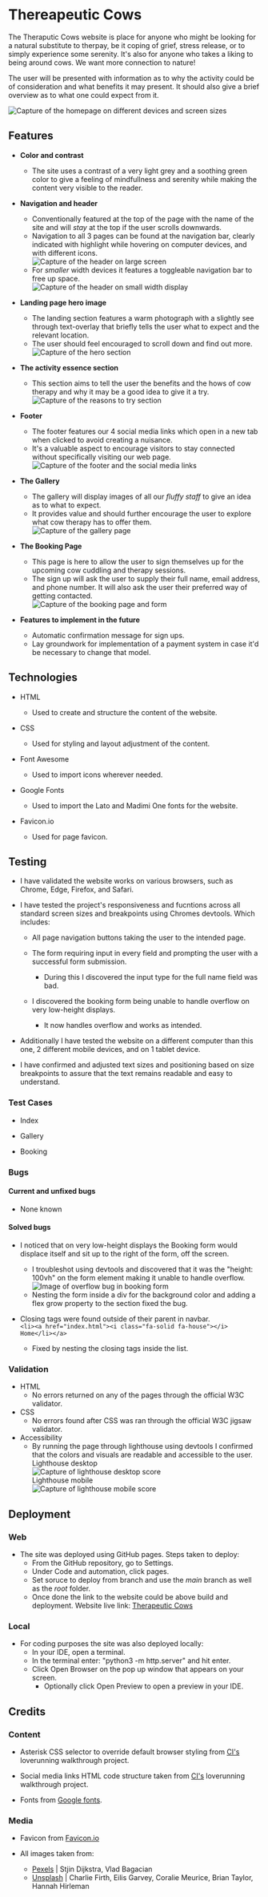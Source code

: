 # Thereapeutic Cows
The Theraputic Cows website is place for anyone who might be looking for a natural substitute to therpay, be it coping of grief, stress release, or to simply experience some serenity. It's also for anyone who takes a liking to being around cows. We want more connection to nature!

The user will be presented with information as to why the activity could be of consideration and what benefits it may present. It should also give a brief overview as to what one could expect from it.

![Capture of the homepage on different devices and screen sizes](readme-assets/images/am-i-responsive.png "Website homepage")

## Features
- **Color and contrast**
    - The site uses a contrast of a very light grey and a soothing green color to give a feeling of mindfullness and serenity while making the content very visible to the reader.

- **Navigation and header**
    - Conventionally featured at the top of the page with the name of the site and will *stay* at the top if the user scrolls downwards.
    - Navigation to all 3 pages can be found at the navigation bar, clearly indicated with highlight while hovering on computer devices, and with different icons.\
    ![Capture of the header on large screen](readme-assets/images/header-capture.png "Website header")
    - For *smaller* width devices it features a toggleable navigation bar to free up space.\
    ![Capture of the header on small width display](readme-assets/images/mobile-header.png "Website header on a mobile device")

- **Landing page hero image**
    - The landing section features a warm photograph with a slightly see through text-overlay that briefly tells the user what to expect and the relevant location.
    - The user should feel encouraged to scroll down and find out more.\
    ![Capture of the hero section](readme-assets/images/hero-capture.png "Website hero section")

- **The activity essence section**
    - This section aims to tell the user the benefits and the hows of cow therapy and why it may be a good idea to give it a try.\
    ![Capture of the reasons to try section](readme-assets/images/reasons-capture.png "The reasons to try cow therapy")

- **Footer**
    - The footer features our 4 social media links which open in a new tab when clicked to avoid creating a nuisance.
    - It's a valuable aspect to encourage visitors to stay connected without specifically visiting our web page.\
    ![Capture of the footer and the social media links](readme-assets/images/footer-capture.png "Footer with social media links")

- **The Gallery**
    - The gallery will display images of all our *fluffy staff* to give an idea as to what to expect.
    - It provides value and should further encourage the user to explore what cow therapy has to offer them.\
    ![Capture of the gallery page](readme-assets/images/gallery-capture.png "Capture of the gallery and some of its images")

- **The Booking Page**
    - This page is here to allow the user to sign themselves up for the upcoming cow cuddling and therapy sessions. 
    - The sign up will ask the user to supply their full name, email address, and phone number. It will also ask the user their preferred way of getting contacted.\
     ![Capture of the booking page and form](readme-assets/images/booking-capture.png "Capture of the booking page and its form")

- **Features to implement in the future**
    - Automatic confirmation message for sign ups.
    - Lay groundwork for implementation of a payment system in case it'd be necessary to change that model. 

## Technologies
- HTML
    - Used to create and structure the content of the website.

- CSS
    - Used for styling and layout adjustment of the content.

- Font Awesome
    - Used to import icons wherever needed.

- Google Fonts
    - Used to import the Lato and Madimi One fonts for the website.

- Favicon.io
    - Used for page favicon.

## Testing
- I have validated the website works on various browsers, such as Chrome, Edge, Firefox, and Safari.

- I have tested the project's responsiveness and fucntions across all standard screen sizes and breakpoints using Chromes devtools. Which includes:
    - All page navigation buttons taking the user to the intended page.
    
    - The form requiring input in every field and prompting the user with a successful form submission.
        - During this I discovered the input type for the full name field was bad.

    - I discovered the booking form being unable to handle overflow on very low-height displays.
        - It now handles overflow and works as intended.

- Additionally I have tested the website on a different computer than this one, 2 different mobile devices, and on 1 tablet device.

- I have confirmed and adjusted text sizes and positioning based on size breakpoints to assure that the text remains readable and easy to understand.

### Test Cases

- Index

- Gallery

- Booking

### Bugs

#### Current and unfixed bugs
- None known

#### Solved bugs
- I noticed that on very low-height displays the Booking form would displace itself and sit up to the right of the form, off the screen.
    - I troubleshot using devtools and discovered that it was the "height: 100vh" on the form element making it unable to handle overflow.\
    ![Image of overflow bug in booking form](readme-assets/images/booking-bug.png "Image of the bug on the form")
    - Nesting the form inside a div for the background color and adding a flex grow property to the section fixed the bug.

- Closing tags were found outside of their parent in navbar. \
`<li><a href="index.html"><i class="fa-solid fa-house"></i> Home</li></a>`
    - Fixed by nesting the closing tags inside the list.

### Validation
- HTML
    - No errors returned on any of the pages through the official W3C validator.
- CSS
    - No errors found after CSS was ran through the official W3C jigsaw validator.
- Accessibility
    - By running the page through lighthouse using devtools I confirmed that the colors and visuals are readable and accessible to the user.\
    Lighthouse desktop \
    ![Capture of lighthouse desktop score](readme-assets/images/lighthouse-desktop.png "Lighthouse desktop score") \
    Lighthouse mobile \
    ![Capture of lighthouse mobile score](readme-assets/images/lighthouse-mobile.png "Lighthouse mobile score")
        
## Deployment

### Web
- The site was deployed using GitHub pages. Steps taken to deploy:
    - From the GitHub repository, go to Settings.
    - Under Code and automation, click pages.
    - Set soruce to deploy from branch and use the *main* branch as well as the *root* folder.
    - Once done the link to the website could be above build and deployment.
Website live link: [Therapeutic Cows](https://felteng.github.io/therapeutic-cows/)

### Local
- For coding purposes the site was also deployed locally:
    - In your IDE, open a terminal.
    - In the terminal enter: "python3 -m http.server" and hit enter.
    - Click Open Browser on the pop up window that appears on your screen.
        - Optionally click Open Preview to open a preview in your IDE.

## Credits

### Content
- Asterisk CSS selector to override default browser styling from [CI's](https://codeinstitute.net) loverunning walkthrough project.

- Social media links HTML code structure taken from [CI's](https://codeinstitute.net) loverunning walkthrough project.

- Fonts from [Google fonts](https://fonts.google.com/).

### Media
- Favicon from [Favicon.io](https://favicon.io/)

- All images taken from: 
    - [Pexels](https://pexels.com) | Stjin Dijkstra, Vlad Bagacian
    - [Unsplash](https://unsplash.com) | Charlie Firth, Eilis Garvey, Coralie Meurice, Brian Taylor, Hannah Hirleman

